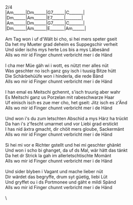 2/4\
|Am\_\_\_\_\_\_|Dm\_\_\_\_\_\_|G7\_\_\_\_\_\_|C\_\_\_\_\_\_\_|\
|Dm\_\_\_\_\_\_|Am\_\_\_\_\_\_|E7\_\_\_\_\_\_|\_\_\_\_\_\_\_\_|\
|Am\_\_\_\_\_\_|Dm\_\_\_\_\_\_|G7\_\_\_\_\_\_|C\_\_\_\_\_\_\_|\
|Dm\_\_\_\_\_\_|Am\_\_\_\_\_\_|E\_\_\_\_\_\_\_|Am\_\_\_\_\_\_|&nbsp;\
\
Am&nbsp;Tag&nbsp;won&nbsp;i&nbsp;uf&nbsp;d'Wält&nbsp;bi&nbsp;cho,&nbsp;si&nbsp;hei&nbsp;mers&nbsp;speter&nbsp;gseit\
Da&nbsp;het&nbsp;my&nbsp;Mueter&nbsp;grad&nbsp;deheim&nbsp;es&nbsp;Suppegschir&nbsp;verheit\
Und&nbsp;sider&nbsp;ischs&nbsp;mys&nbsp;herte&nbsp;Los&nbsp;bis&nbsp;a&nbsp;mys&nbsp;Läbesänd\
Alls&nbsp;wo&nbsp;mir&nbsp;id&nbsp;Finger&nbsp;chunnt&nbsp;verbricht&nbsp;mer&nbsp;i&nbsp;de&nbsp;Händ\
\
I&nbsp;cha&nbsp;mer&nbsp;Müe&nbsp;gäh&nbsp;wi&nbsp;i&nbsp;wott,&nbsp;es&nbsp;nützt&nbsp;mer&nbsp;alles&nbsp;nüt\
Was&nbsp;geschter&nbsp;no&nbsp;isch&nbsp;ganz&nbsp;gsy&nbsp;isch&nbsp;i&nbsp;tuusig&nbsp;Bitze&nbsp;hütt\
Die&nbsp;Schärbehüüfe&nbsp;won&nbsp;i&nbsp;hinderla,&nbsp;die&nbsp;rede&nbsp;Bänd\
Alls&nbsp;wo&nbsp;mir&nbsp;id&nbsp;Finger&nbsp;chunnt&nbsp;verbricht&nbsp;mer&nbsp;i&nbsp;de&nbsp;Händ\
\
I&nbsp;han&nbsp;emal&nbsp;es&nbsp;Meitschi&nbsp;gchennt,&nbsp;s'isch&nbsp;truurig&nbsp;aber&nbsp;wahr\
Es&nbsp;Meitschi&nbsp;ganz&nbsp;us&nbsp;Porzelan&nbsp;mit&nbsp;rabeschwarze&nbsp;Haar\
Uf&nbsp;einisch&nbsp;isch&nbsp;es&nbsp;zue&nbsp;mer&nbsp;cho,&nbsp;het&nbsp;gseit:&nbsp;Jitz&nbsp;isch&nbsp;es&nbsp;z'Änd\
Alls&nbsp;wo&nbsp;mir&nbsp;id&nbsp;Finger&nbsp;chunnt&nbsp;verbricht&nbsp;mer&nbsp;i&nbsp;de&nbsp;Händ\
\
Und&nbsp;won&nbsp;i's&nbsp;du&nbsp;zum&nbsp;letschten&nbsp;Abschid&nbsp;a&nbsp;mys&nbsp;Härz&nbsp;ha&nbsp;trückt\
Da&nbsp;han&nbsp;i's&nbsp;z'fescht&nbsp;umarmet&nbsp;und&nbsp;vor&nbsp;Liebi&nbsp;grad&nbsp;erstickt\
I&nbsp;has&nbsp;nid&nbsp;äxtra&nbsp;gmacht,&nbsp;dir&nbsp;chöit&nbsp;mers&nbsp;gloube,&nbsp;Sackermänt\
Alls&nbsp;wo&nbsp;mir&nbsp;id&nbsp;Finger&nbsp;chunnt&nbsp;verbricht&nbsp;mer&nbsp;i&nbsp;de&nbsp;Händ\
\
Si&nbsp;hei&nbsp;mi&nbsp;vor&nbsp;e&nbsp;Richter&nbsp;gstellt&nbsp;und&nbsp;hei&nbsp;mi&nbsp;geschter&nbsp;ghänkt\
Und&nbsp;won&nbsp;i&nbsp;scho&nbsp;bi&nbsp;ghanget,&nbsp;da&nbsp;uf&nbsp;ds&nbsp;Mal,&nbsp;wär&nbsp;hätt&nbsp;das&nbsp;tänkt\
Da&nbsp;het&nbsp;dr&nbsp;Strick&nbsp;la&nbsp;gah&nbsp;im&nbsp;allerletschtischte&nbsp;Momänt\
Alls&nbsp;wo&nbsp;mir&nbsp;id&nbsp;Finger&nbsp;chunnt&nbsp;verbricht&nbsp;mer&nbsp;i&nbsp;de&nbsp;Händ\
\
Und&nbsp;sider&nbsp;blyben&nbsp;i&nbsp;Vagant&nbsp;und&nbsp;mache&nbsp;lieber&nbsp;nüt\
Dir&nbsp;wärdet&nbsp;das&nbsp;begryffe,&nbsp;drum&nbsp;syt&nbsp;güetig,&nbsp;liebi&nbsp;Lüt\
Und&nbsp;gryffet&nbsp;ou&nbsp;i&nbsp;ds&nbsp;Portmonee&nbsp;und&nbsp;gäht&nbsp;e&nbsp;mildi&nbsp;Spänd\
Alls&nbsp;wo&nbsp;mir&nbsp;id&nbsp;Finger&nbsp;chunnt&nbsp;verbricht&nbsp;mer&nbsp;i&nbsp;de&nbsp;Händ\
\
\
